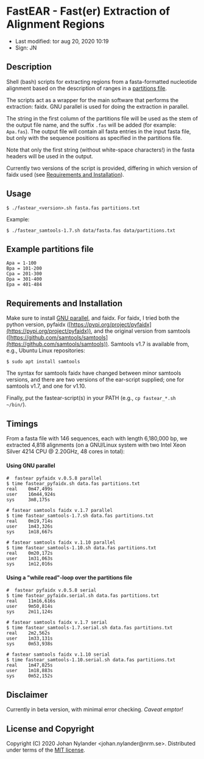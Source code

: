 # FastEAR - Fast(er) Extraction of Alignment Regions

- Last modified: tor aug 20, 2020  10:19
- Sign: JN

## Description

Shell (bash) scripts for extracting regions from a fasta-formatted nucleotide
alignment based on the description of ranges in a [partitions
file](#example-partitions-file).

The scripts act as a wrapper for the main software that performs the
extraction: faidx. GNU parallel is used for doing the extraction in parallel.

The string in the first column of the partitions file will be used as the stem
of the output file name, and the suffix `.fas` will be added (for example:
`Apa.fas`). The output file will contain all fasta entries in the input fasta
file, but only with the sequence positions as specified in the partitions file.

Note that only the first string (without white-space characters!) in the fasta
headers will be used in the output.

Currently two versions of the script is provided, differing in which version of
faidx used (see [Requirements and
Installation](#requirements-and-installation)).

## Usage

    $ ./fastear_<version>.sh fasta.fas partitions.txt

Example:

    $ ./fastear_samtools-1.7.sh data/fasta.fas data/partitions.txt

## Example partitions file

    Apa = 1-100
    Bpa = 101-200
    Cpa = 201-300
    Dpa = 301-400
    Epa = 401-484

## Requirements and Installation

Make sure to install [GNU parallel](https://www.gnu.org/software/parallel/),
and faidx. For faidx, I tried both the python version, pyfaidx
([https://pypi.org/project/pyfaidx](https://pypi.org/project/pyfaidx)), and the
original version from samtools
([https://github.com/samtools/samtools](https://github.com/samtools/samtools)).
Samtools v1.7 is available from, e.g., Ubuntu Linux repositories:

    $ sudo apt install samtools

The syntax for samtools faidx have changed between minor samtools versions, and
there are two versions of the ear-script supplied; one for samtools v1.7, and
one for v1.10.

Finally, put the fastear-script(s) in your PATH (e.g., `cp fastear_*.sh ~/bin/`).

## Timings 

From a fasta file with 146 sequences, each with length 6,180,000 bp, we
extracted 4,818 alignments (on a GNU/Linux system with two Intel Xeon Silver
4214 CPU @ 2.20GHz, 48 cores in total):

#### Using GNU parallel

    #  fastear pyfaidx v.0.5.8 parallel
    $ time fastear_pyfaidx.sh data.fas partitions.txt
    real    0m47,499s
    user    16m44,924s
    sys     3m8,175s

    # fastear samtools faidx v.1.7 parallel
    $ time fastear_samtools-1.7.sh data.fas partitions.txt
    real    0m19,714s
    user    1m43,326s
    sys     1m18,667s

    # fastear samtools faidx v.1.10 parallel
    $ time fastear_samtools-1.10.sh data.fas partitions.txt
    real    0m20,172s
    user    1m31,063s
    sys     1m12,016s

#### Using a "while read"-loop over the partitions file

    #  fastear pyfaidx v.0.5.8 serial
    $ time fastear_pyfaidx.serial.sh data.fas partitions.txt
    real    11m16,616s
    user    9m50,814s
    sys     2m11,124s

    # fastear samtools faidx v.1.7 serial
    $ time fastear_samtools-1.7.serial.sh data.fas partitions.txt
    real    2m2,562s
    user    1m33,131s
    sys     0m53,938s

    # fastear samtools faidx v.1.10 serial
    $ time fastear_samtools-1.10.serial.sh data.fas partitions.txt
    real    1m47,825s
    user    1m18,883s
    sys     0m52,152s

## Disclaimer

Currently in beta version, with minimal error checking. *Caveat emptor!*

## License and Copyright

Copyright (C) 2020 Johan Nylander <johan.nylander\@nrm.se>.
Distributed under terms of the [MIT license](LICENSE).
